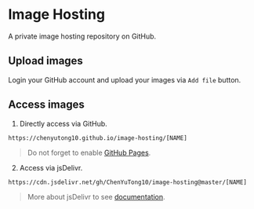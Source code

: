 # Image Hosting

A private image hosting repository on GitHub.

## Upload images

Login your GitHub account and upload your images via `Add file` button.

## Access images

1. Directly access via GitHub.

```
https://chenyutong10.github.io/image-hosting/[NAME]
```

> Do not forget to enable [GitHub Pages](https://github.com/ChenYuTong10/image-hosting/settings/pages).

2. Access via jsDelivr.

```text
https://cdn.jsdelivr.net/gh/ChenYuTong10/image-hosting@master/[NAME]
```
> More about jsDelivr to see [documentation](https://www.jsdelivr.com/documentation#id-github).
